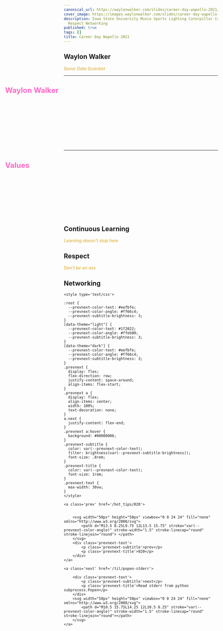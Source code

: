 ```yaml
---
canonical_url: https://waylonwalker.com/slides/career-day-wapello-2021/
cover_image: https://images.waylonwalker.com/slides/career-day-wapello-2021.png
description: Iowa State University Musco Sports Lighting Caterpillar Continuous Learning
  Respect Networking
published: true
tags: []
title: Career Day Wapello 2021
---
```


## Waylon Walker

_Senor Data Scientist_


<style>
h3 {
    color: #ff66c4 !important;
    font-size: 1.5rem !important;
    margin-left: -12rem !important;
}

ul { color: #ffffff94; font-size: 32px;

}
li { list-style-type: none;
}
em { color: goldenrod;
}
</style>


---

### Waylon Walker

* Iowa State University
* Musco Sports Lighting
* Caterpillar

---

### Values

* Continuous Learning
* Respect
* Networking

## Continuous Learning

_Learning doesn't stop here_


## Respect

_Don't be an ass_

## Networking
<div class='prevnext'>

    <style type='text/css'>

    :root {
      --prevnext-color-text: #eefbfe;
      --prevnext-color-angle: #ff66c4;
      --prevnext-subtitle-brightness: 3;
    }
    [data-theme="light"] {
      --prevnext-color-text: #1f2022;
      --prevnext-color-angle: #ffeb00;
      --prevnext-subtitle-brightness: 3;
    }
    [data-theme="dark"] {
      --prevnext-color-text: #eefbfe;
      --prevnext-color-angle: #ff66c4;
      --prevnext-subtitle-brightness: 3;
    }
    .prevnext {
      display: flex;
      flex-direction: row;
      justify-content: space-around;
      align-items: flex-start;
    }
    .prevnext a {
      display: flex;
      align-items: center;
      width: 100%;
      text-decoration: none;
    }
    a.next {
      justify-content: flex-end;
    }
    .prevnext a:hover {
      background: #00000006;
    }
    .prevnext-subtitle {
      color: var(--prevnext-color-text);
      filter: brightness(var(--prevnext-subtitle-brightness));
      font-size: .8rem;
    }
    .prevnext-title {
      color: var(--prevnext-color-text);
      font-size: 1rem;
    }
    .prevnext-text {
      max-width: 30vw;
    }
    </style>
    
    <a class='prev' href='/hot_tips/020'>
    

        <svg width="50px" height="50px" viewbox="0 0 24 24" fill="none" xmlns="http://www.w3.org/2000/svg">
            <path d="M13.5 8.25L9.75 12L13.5 15.75" stroke="var(--prevnext-color-angle)" stroke-width="1.5" stroke-linecap="round" stroke-linejoin="round"> </path>
        </svg>
        <div class='prevnext-text'>
            <p class='prevnext-subtitle'>prev</p>
            <p class='prevnext-title'>020</p>
        </div>
    </a>
    
    <a class='next' href='/til/popen-stderr'>
    
        <div class='prevnext-text'>
            <p class='prevnext-subtitle'>next</p>
            <p class='prevnext-title'>Read stderr from python subprocess.Popen</p>
        </div>
        <svg width="50px" height="50px" viewbox="0 0 24 24" fill="none" xmlns="http://www.w3.org/2000/svg">
            <path d="M10.5 15.75L14.25 12L10.5 8.25" stroke="var(--prevnext-color-angle)" stroke-width="1.5" stroke-linecap="round" stroke-linejoin="round"></path>
        </svg>
    </a>
  </div>